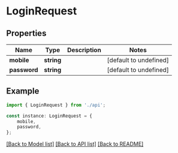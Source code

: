 # LoginRequest


## Properties

Name | Type | Description | Notes
------------ | ------------- | ------------- | -------------
**mobile** | **string** |  | [default to undefined]
**password** | **string** |  | [default to undefined]

## Example

```typescript
import { LoginRequest } from './api';

const instance: LoginRequest = {
    mobile,
    password,
};
```

[[Back to Model list]](../README.md#documentation-for-models) [[Back to API list]](../README.md#documentation-for-api-endpoints) [[Back to README]](../README.md)
